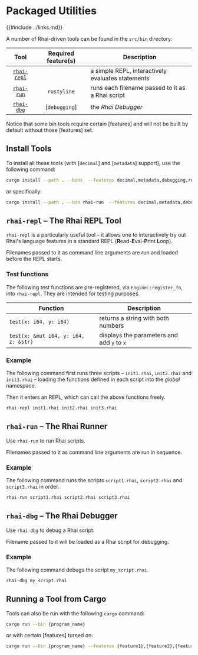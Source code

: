 Packaged Utilities
==================

{{#include ../links.md}}

A number of Rhai-driven tools can be found in the `src/bin` directory:

|                       Tool                       | Required feature(s) | Description                                       |
| :----------------------------------------------: | :-----------------: | ------------------------------------------------- |
| [`rhai-repl`]({{repoHome}}/src/bin/rhai-repl.rs) |                     | a simple REPL, interactively evaluates statements |
|  [`rhai-run`]({{repoHome}}/src/bin/rhai-run.rs)  |     `rustyline`     | runs each filename passed to it as a Rhai script  |
|  [`rhai-dbg`]({{repoHome}}/src/bin/rhai-dbg.rs)  |    [`debugging`]    | the _Rhai Debugger_                               |

Notice that some bin tools require certain [features] and will not be built by default without those
[features] set.


Install Tools
-------------

To install all these tools (with [`decimal`] and [`metadata`] support), use the following command:

```sh
cargo install --path . --bins  --features decimal,metadata,debugging,rustyline
```

or specifically:

```sh
cargo install --path . --bin rhai-run  --features decimal,metadata,debugging,rustyline
```


`rhai-repl` &ndash; The Rhai REPL Tool
-------------------------------------

`rhai-repl` is a particularly useful tool &ndash; it allows one to interactively try out
Rhai's language features in a standard REPL (**R**ead-**E**val-**P**rint **L**oop).

Filenames passed to it as command line arguments are run and loaded before the REPL starts.

### Test functions

The following test functions are pre-registered, via `Engine::register_fn`, into `rhai-repl`.
They are intended for testing purposes.

| Function                             | Description                                |
| ------------------------------------ | ------------------------------------------ |
| `test(x: i64, y: i64)`               | returns a string with both numbers         |
| `test(x: &mut i64, y: i64, z: &str)` | displays the parameters and add `y` to `x` |

### Example

The following command first runs three scripts &ndash; `init1.rhai`, `init2.rhai` and `init3.rhai` &ndash;
loading the functions defined in each script into the _global_ namespace.

Then it enters an REPL, which can call the above functions freely.

```sh
rhai-repl init1.rhai init2.rhai init3.rhai
```


`rhai-run` &ndash; The Rhai Runner
---------------------------------

Use `rhai-run` to run Rhai scripts.

Filenames passed to it as command line arguments are run in sequence.

### Example

The following command runs the scripts `script1.rhai`, `script2.rhai` and `script3.rhai` in order.

```sh
rhai-run script1.rhai script2.rhai script3.rhai
```


`rhai-dbg` &ndash; The Rhai Debugger
-----------------------------------

Use `rhai-dbg` to debug a Rhai script.

Filename passed to it will be loaded as a Rhai script for debugging.

### Example

The following command debugs the script `my_script.rhai`.

```sh
rhai-dbg my_script.rhai
```


Running a Tool from Cargo
-------------------------

Tools can also be run with the following `cargo` command:

```sh
cargo run --bin {program_name}
```

or with certain [features] turned on:

```sh
cargo run --bin {program_name} --features {feature1},{feature2},{feature3}
```
